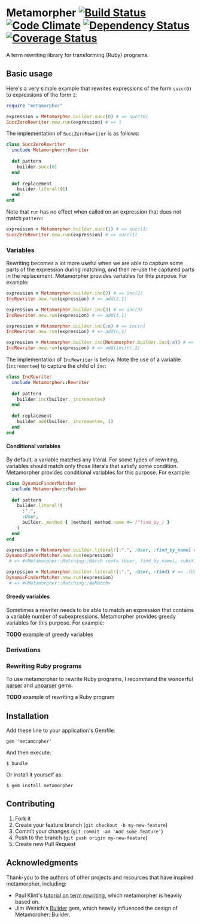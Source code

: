 # Metamorpher [![Build Status](https://travis-ci.org/mutiny/metamorpher.png)](https://travis-ci.org/mutiny/metamorpher) [![Code Climate](https://codeclimate.com/github/mutiny/metamorpher.png)](https://codeclimate.com/github/mutiny/metamorpher) [![Dependency Status](https://gemnasium.com/mutiny/metamorpher.png)](https://gemnasium.com/mutiny/metamorpher) [![Coverage Status](https://coveralls.io/repos/mutiny/metamorpher/badge.png?branch=master)](https://coveralls.io/r/mutiny/metamorpher?branch=master)

A term rewriting library for transforming (Ruby) programs.

## Basic usage

Here's a very simple example that rewrites expressions of the form `succ(0)` to expressions of the form `1`:

```ruby
require "metamorpher"

expression = Metamorpher.builder.succ(0) # => succ(0)
SuccZeroRewriter.new.run(expression) # => 1
```
    
The implementation of `SuccZeroRewriter` is as follows:

```ruby
class SuccZeroRewriter
  include Metamorpher::Rewriter
  
  def pattern
    builder.succ(0)
  end
  
  def replacement
    builder.literal!(1)
  end
end
```

Note that `run` has no effect when called on an expression that does not match `pattern`:

```ruby
expression = Metamorpher.builder.succ(1) # => succ(1)
SuccZeroRewriter.new.run(expression) # => succ(1)
```

### Variables

Rewriting becomes a lot more useful when we are able to capture some parts of the expression during matching, and then re-use the captured parts in the replacement. Metamorpher provides variables for this purpose. For example:

```ruby
expression = Metamorpher.builder.inc(2) # => inc(2)
IncRewriter.new.run(expression) # => add(2,1)

expression = Metamorpher.builder.inc(3) # => inc(3)
IncRewriter.new.run(expression) # => add(3,1)

expression = Metamorpher.builder.inc(:n) # => inc(n)
IncRewriter.new.run(expression) # => add(n,1)

expression = Metamorpher.builder.inc(Metamorpher.builder.inc(:n)) # => inc(inc(n))
IncRewriter.new.run(expression) # => add(inc(n),1)
```

The implementation of `IncRewriter` is below. Note the use of a variable (`incrementee`) to capture the child of `inc`:

```ruby
class IncRewriter
  include Metamorpher::Rewriter
  
  def pattern
    builder.inc(builder._incrementee)
  end
  
  def replacement
    builder.add(builder._incrementee, 1)
  end
end
```
    
#### Conditional variables

By default, a variable matches any literal. For some types of rewriting, variables should match only those literals that satisfy some condition. Metamorpher provides conditional variables for this purpose. For example:

```ruby
class DynamicFinderMatcher
  include Metamorpher::Matcher
  
  def pattern
    builder.literal!(
      :".",
      :User,
      builder._method { |method| method.name =~ /^find_by_/ }
    )
  end
end

expression = Metamorpher.builder.literal!(:".", :User, :find_by_name) # => .(User, find_by_name)
DynamicFinderMatcher.new.run(expression)
 # => #<Metamorpher::Matching::Match root=.(User, find_by_name), substitution={:method=>find_by_name}> 

expression = Metamorpher.builder.literal!(:".", :User, :find) # => .(User, find)
DynamicFinderMatcher.new.run(expression)
 # => #<Metamorpher::Matching::NoMatch>
```

#### Greedy variables

Sometimes a rewriter needs to be able to match an expression that contains a variable number of subexpressions. Metamorpher provides greedy variables for this purpose. For example:

__TODO__ example of greedy variables

### Derivations
    
### Rewriting Ruby programs
To use metamorpher to rewrite Ruby programs, I recommend the wonderful [parser](https://github.com/whitequark/parser) and [unparser](https://github.com/mbj/unparser) gems.

__TODO__ example of rewriting a Ruby program

## Installation

Add these line to your application's Gemfile:

    gem 'metamorpher'

And then execute:

    $ bundle

Or install it yourself as:

    $ gem install metamorpher

## Contributing

1. Fork it
2. Create your feature branch (`git checkout -b my-new-feature`)
3. Commit your changes (`git commit -am 'Add some feature'`)
4. Push to the branch (`git push origin my-new-feature`)
5. Create new Pull Request

## Acknowledgments

Thank-you to the authors of other projects and resources that have inspired metamorpher, including:

* Paul Klint's [tutorial on term rewriting](http://www.meta-environment.org/doc/books/extraction-transformation/term-rewriting/term-rewriting.html), which metamorpher is heavily based on.
* Jim Weirich's [Builder](https://github.com/jimweirich/builder) gem, which heavily influenced the design of Metamorpher::Builder.